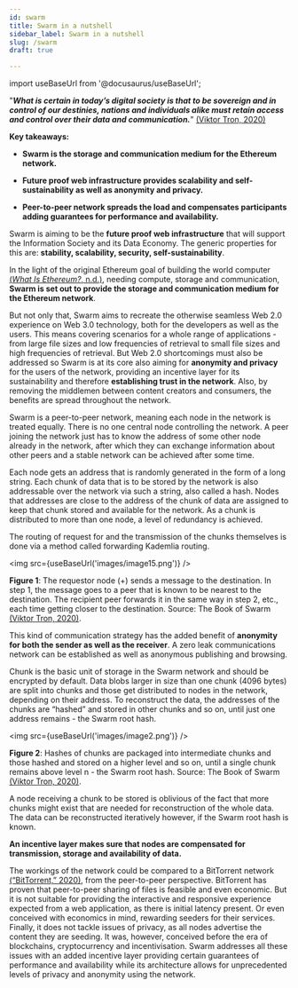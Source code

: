 ```yaml
---
id: swarm
title: Swarm in a nutshell  
sidebar_label: Swarm in a nutshell
slug: /swarm
draft: true

---
```

import useBaseUrl from '@docusaurus/useBaseUrl';


"***What is certain in today’s digital society is that to be sovereign and in control of our destinies, nations and individuals alike must retain access and control over their data and communication.***" [(Viktor Tron, 2020)](https://www.zotero.org/google-docs/?iCqnRS)

**Key takeaways:**

-   **Swarm is the storage and communication medium for the Ethereum network.**

-   **Future proof web infrastructure provides scalability and self-sustainability as well as anonymity and privacy.**

-   **Peer-to-peer network spreads the load and compensates participants adding guarantees for performance and availability.**

Swarm is aiming to be the **future proof web infrastructure** that will support the Information Society and its Data Economy. The generic properties for this are: **stability, scalability, security, self-sustainability**.

In the light of the original Ethereum goal of building the world computer [(*What Is Ethereum?*, n.d.)](https://www.zotero.org/google-docs/?dTIrqM), needing compute, storage and communication, **Swarm is set out to provide the storage and communication medium for the Ethereum network**.

But not only that, Swarm aims to recreate the otherwise seamless Web 2.0 experience on Web 3.0 technology, both for the developers as well as the users. This means covering scenarios for a whole range of applications - from large file sizes and low frequencies of retrieval to small file sizes and high frequencies of retrieval.
But Web 2.0 shortcomings must also be addressed so Swarm is at its core also aiming for **anonymity and privacy** for the users of the network, providing an incentive layer for its sustainability and therefore **establishing trust in the network**. Also, by removing the middlemen between content creators and consumers, the benefits are spread throughout the network.

Swarm is a peer-to-peer network, meaning each node in the network is treated equally. There is no one central node controlling the network. A peer joining the network just has to know the address of some other node already in the network, after which they can exchange information about other peers and a stable network can be achieved after some time.

Each node gets an address that is randomly generated in the form of a long string. Each chunk of data that is to be stored by the network is also addressable over the network via such a string, also called a hash. Nodes that addresses are close to the address of the chunk of data are assigned to keep that chunk stored and available for the network. As a chunk is distributed to more than one node, a level of redundancy is achieved.

The routing of request for and the transmission of the chunks themselves is done via a method called forwarding Kademlia routing.

<img src={useBaseUrl('images/image15.png')} />


**Figure 1**: The requestor node (+) sends a message to the destination. In step 1, the message goes to a peer that is known to be nearest to the destination. The recipient peer forwards it in the same way in step 2, etc., each time getting closer to the destination. Source: The Book of Swarm [(Viktor Tron, 2020)](https://www.zotero.org/google-docs/?MUHyWz).

This kind of communication strategy has the added benefit of **anonymity for both the sender as well as the receiver**. A zero leak communications network can be established as well as anonymous publishing and browsing.

Chunk is the basic unit of storage in the Swarm network and should be encrypted by default. Data blobs larger in size than one chunk (4096 bytes) are split into chunks and those get distributed to nodes in the network, depending on their address. To reconstruct the data, the addresses of the chunks are “hashed” and stored in other chunks and so on, until just one address remains - the Swarm root hash.


<img src={useBaseUrl('images/image2.png')} />


**Figure 2**: Hashes of chunks are packaged into intermediate chunks and those hashed and stored on a higher level and so on, until a single chunk remains above level n - the Swarm root hash. Source: The Book of Swarm [(Viktor Tron, 2020)](https://www.zotero.org/google-docs/?hrfFuy).

A node receiving a chunk to be stored is oblivious of the fact that more chunks might exist that are needed for reconstruction of the whole data. The data can be reconstructed iteratively however, if the Swarm root hash is known.

**An incentive layer makes sure that nodes are compensated for transmission, storage and availability of data.**

The workings of the network could be compared to a BitTorrent network [(“BitTorrent,” 2020)](https://www.zotero.org/google-docs/?sCDQ2F), from the peer-to-peer perspective. BitTorrent has proven that peer-to-peer sharing of files is feasible and even economic. But it is not suitable for providing the interactive and responsive experience expected from a web application, as there is initial latency present. Or even conceived with economics in mind, rewarding seeders for their services. Finally, it does not tackle issues of privacy, as all nodes advertise the content they are seeding. It was, however, conceived before the era of blockchains, cryptocurrency and incentivisation. Swarm addresses all these issues with an added incentive layer providing certain guarantees of performance and availability while its architecture allows for unprecedented levels of privacy and anonymity using the network.
